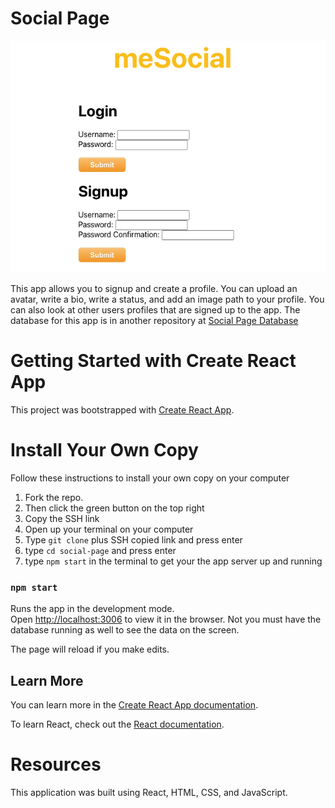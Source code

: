 # Social Page

![image](src/images/readme-image.png)

This app allows you to signup and create a profile. You can upload an avatar, write a bio, write a status, and add an image path to your profile. You can also look at other users profiles that are signed up to the app. The database for this app is in another repository at [Social Page Database](https://github.com/bsmitty815/social-page-db)

# Getting Started with Create React App

This project was bootstrapped with [Create React App](https://github.com/facebook/create-react-app).

# Install Your Own Copy
Follow these instructions to install your own copy on your computer

1. Fork the repo.
2. Then click the green button on the top right
3. Copy the SSH link
4. Open up your terminal on your computer
5. Type `git clone` plus SSH copied link and press enter
6. type `cd social-page` and press enter
7. type `npm start` in the terminal to get your the app server up and running

### `npm start`

Runs the app in the development mode.\
Open [http://localhost:3006](http://localhost:3006) to view it in the browser. Not you must have the database running as well to see the data on the screen.

The page will reload if you make edits.


## Learn More

You can learn more in the [Create React App documentation](https://facebook.github.io/create-react-app/docs/getting-started).

To learn React, check out the [React documentation](https://reactjs.org/).



# Resources
This application was built using React, HTML, CSS, and JavaScript.